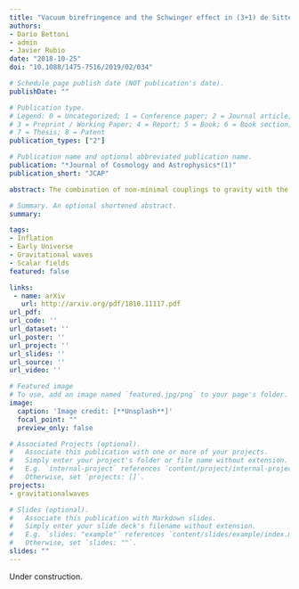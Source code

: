 ```yaml
---
title: "Vacuum birefringence and the Schwinger effect in (3+1) de Sitter"
authors:
- Dario Bettoni
- admin
- Javier Rubio
date: "2018-10-25"
doi: "10.1088/1475-7516/2019/02/034"

# Schedule page publish date (NOT publication's date).
publishDate: ""

# Publication type.
# Legend: 0 = Uncategorized; 1 = Conference paper; 2 = Journal article;
# 3 = Preprint / Working Paper; 4 = Report; 5 = Book; 6 = Book section;
# 7 = Thesis; 8 = Patent
publication_types: ["2"]

# Publication name and optional abbreviated publication name.
publication: "*Journal of Cosmology and Astrophysics*(1)"
publication_short: "JCAP"

abstract: The combination of non-minimal couplings to gravity with the post-inflationary kinetic-dominated era typically appearing in quintessential inflation scenarios may lead to the spontaneous symmetry breaking of internal symmetries and its eventual restoration at the onset of radiation domination. On general grounds, the breaking of these symmetries leads to the generation of short-lived topological defects that tend to produce gravitational waves until the symmetry is restored. We study here the background of gravitational waves generated by a global cosmic string network following the dynamical symmetry breaking and restoration of a U(1) symmetry. The resulting power spectrum depends on the duration of the heating process and it is potentially detectable, providing a test on the existence of non-minimal couplings to gravity and the characteristic energy scale of post-inflationary physics.

# Summary. An optional shortened abstract.
summary: 

tags:
- Inflation
- Early Universe
- Gravitational waves
- Scalar fields
featured: false

links:
 - name: arXiv
   url: http://arxiv.org/pdf/1810.11117.pdf
url_pdf: 
url_code: ''
url_dataset: ''
url_poster: ''
url_project: ''
url_slides: ''
url_source: ''
url_video: ''

# Featured image
# To use, add an image named `featured.jpg/png` to your page's folder. 
image:
  caption: 'Image credit: [**Unsplash**]'
  focal_point: ""
  preview_only: false

# Associated Projects (optional).
#   Associate this publication with one or more of your projects.
#   Simply enter your project's folder or file name without extension.
#   E.g. `internal-project` references `content/project/internal-project/index.md`.
#   Otherwise, set `projects: []`.
projects:
- gravitationalwaves

# Slides (optional).
#   Associate this publication with Markdown slides.
#   Simply enter your slide deck's filename without extension.
#   E.g. `slides: "example"` references `content/slides/example/index.md`.
#   Otherwise, set `slides: ""`.
slides: ""
---
```

Under construction.